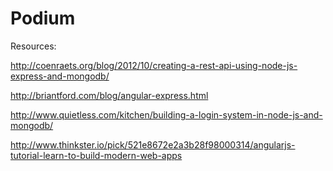 Podium
======

Resources:

http://coenraets.org/blog/2012/10/creating-a-rest-api-using-node-js-express-and-mongodb/

http://briantford.com/blog/angular-express.html

http://www.quietless.com/kitchen/building-a-login-system-in-node-js-and-mongodb/

http://www.thinkster.io/pick/521e8672e2a3b28f98000314/angularjs-tutorial-learn-to-build-modern-web-apps
